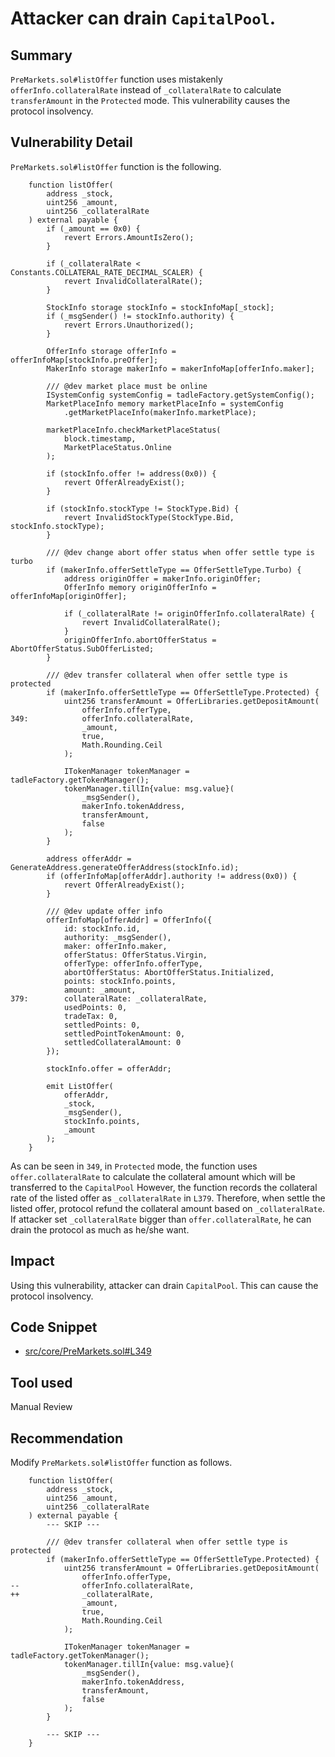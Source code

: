 # Attacker can drain `CapitalPool`.
## Summary
`PreMarkets.sol#listOffer` function uses mistakenly `offerInfo.collateralRate` instead of `_collateralRate` to calculate `transferAmount` in the `Protected` mode.
This vulnerability causes the protocol insolvency.

## Vulnerability Detail
`PreMarkets.sol#listOffer` function is the following.
```solidity
    function listOffer(
        address _stock,
        uint256 _amount,
        uint256 _collateralRate
    ) external payable {
        if (_amount == 0x0) {
            revert Errors.AmountIsZero();
        }

        if (_collateralRate < Constants.COLLATERAL_RATE_DECIMAL_SCALER) {
            revert InvalidCollateralRate();
        }

        StockInfo storage stockInfo = stockInfoMap[_stock];
        if (_msgSender() != stockInfo.authority) {
            revert Errors.Unauthorized();
        }

        OfferInfo storage offerInfo = offerInfoMap[stockInfo.preOffer];
        MakerInfo storage makerInfo = makerInfoMap[offerInfo.maker];

        /// @dev market place must be online
        ISystemConfig systemConfig = tadleFactory.getSystemConfig();
        MarketPlaceInfo memory marketPlaceInfo = systemConfig
            .getMarketPlaceInfo(makerInfo.marketPlace);

        marketPlaceInfo.checkMarketPlaceStatus(
            block.timestamp,
            MarketPlaceStatus.Online
        );

        if (stockInfo.offer != address(0x0)) {
            revert OfferAlreadyExist();
        }

        if (stockInfo.stockType != StockType.Bid) {
            revert InvalidStockType(StockType.Bid, stockInfo.stockType);
        }

        /// @dev change abort offer status when offer settle type is turbo
        if (makerInfo.offerSettleType == OfferSettleType.Turbo) {
            address originOffer = makerInfo.originOffer;
            OfferInfo memory originOfferInfo = offerInfoMap[originOffer];

            if (_collateralRate != originOfferInfo.collateralRate) {
                revert InvalidCollateralRate();
            }
            originOfferInfo.abortOfferStatus = AbortOfferStatus.SubOfferListed;
        }

        /// @dev transfer collateral when offer settle type is protected
        if (makerInfo.offerSettleType == OfferSettleType.Protected) {
            uint256 transferAmount = OfferLibraries.getDepositAmount(
                offerInfo.offerType,
349:            offerInfo.collateralRate,
                _amount,
                true,
                Math.Rounding.Ceil
            );

            ITokenManager tokenManager = tadleFactory.getTokenManager();
            tokenManager.tillIn{value: msg.value}(
                _msgSender(),
                makerInfo.tokenAddress,
                transferAmount,
                false
            );
        }

        address offerAddr = GenerateAddress.generateOfferAddress(stockInfo.id);
        if (offerInfoMap[offerAddr].authority != address(0x0)) {
            revert OfferAlreadyExist();
        }

        /// @dev update offer info
        offerInfoMap[offerAddr] = OfferInfo({
            id: stockInfo.id,
            authority: _msgSender(),
            maker: offerInfo.maker,
            offerStatus: OfferStatus.Virgin,
            offerType: offerInfo.offerType,
            abortOfferStatus: AbortOfferStatus.Initialized,
            points: stockInfo.points,
            amount: _amount,
379:        collateralRate: _collateralRate,
            usedPoints: 0,
            tradeTax: 0,
            settledPoints: 0,
            settledPointTokenAmount: 0,
            settledCollateralAmount: 0
        });

        stockInfo.offer = offerAddr;

        emit ListOffer(
            offerAddr,
            _stock,
            _msgSender(),
            stockInfo.points,
            _amount
        );
    }
```
As can be seen in `349`, in `Protected` mode, the function uses `offer.collateralRate` to calculate the collateral amount which will be transferred to the `CapitalPool`
However, the function records the collateral rate of the listed offer as `_collateralRate` in `L379`.
Therefore, when settle the listed offer, protocol refund the collateral amount based on `_collateralRate`.
If attacker set `_collateralRate` bigger than `offer.collateralRate`, he can drain the protocol as much as he/she want.

## Impact
Using this vulnerability, attacker can drain `CapitalPool`.
This can cause the protocol insolvency.

## Code Snippet
- [src/core/PreMarkets.sol#L349](https://github.com/Cyfrin/2024-08-tadle/tree/main/src/core/PreMarkets.sol#L349)

## Tool used
Manual Review

## Recommendation
Modify `PreMarkets.sol#listOffer` function as follows.
```solidity
    function listOffer(
        address _stock,
        uint256 _amount,
        uint256 _collateralRate
    ) external payable {
        --- SKIP ---

        /// @dev transfer collateral when offer settle type is protected
        if (makerInfo.offerSettleType == OfferSettleType.Protected) {
            uint256 transferAmount = OfferLibraries.getDepositAmount(
                offerInfo.offerType,
--              offerInfo.collateralRate,
++              _collateralRate,
                _amount,
                true,
                Math.Rounding.Ceil
            );

            ITokenManager tokenManager = tadleFactory.getTokenManager();
            tokenManager.tillIn{value: msg.value}(
                _msgSender(),
                makerInfo.tokenAddress,
                transferAmount,
                false
            );
        }

        --- SKIP ---
    }
```